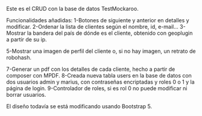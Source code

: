 Este es el CRUD con la base de datos TestMockaroo.

Funcionalidades añadidas:
1-Botones de siguiente y anterior en detalles y modificar.
2-Ordenar la lista de clientes según el nombre, id, e-mail...
3-Mostrar la bandera del país de dónde es el cliente, obtenido con geoplugin a partir de su ip.

5-Mostrar una imagen de perfil del cliente o, si no hay imagen, un retrato de robohash.

7-Generar un pdf con los detalles de cada cliente, hecho a partir de composer con MPDF.
8-Creada nueva tabla users en la base de datos con dos usuarios admin y marius, con contraseñas encriptadas y roles 0 o 1 y la página de login.
9-Controlador de roles, si es rol 0 no puede modificar ni borrar usuarios.


El diseño todavía se está modificando usando Bootstrap 5.

